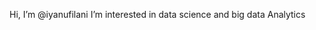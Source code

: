 Hi, I’m @iyanufilani
I’m interested in data science and big data Analytics

<!---
iyanufilani/iyanufilani is a ✨ special ✨ repository because its `README.md` (this file) appears on your GitHub profile.
You can click the Preview link to take a look at your changes.
--->
